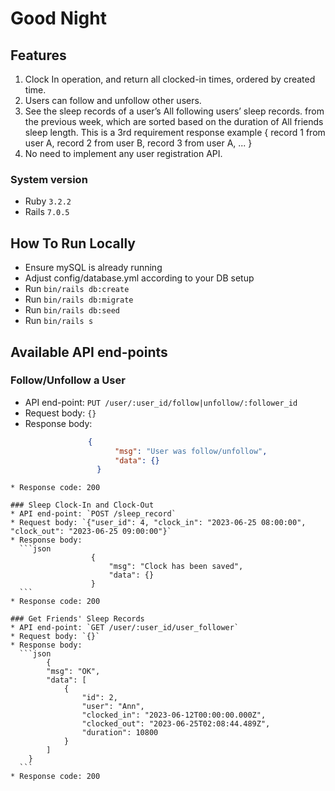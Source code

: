 # Good Night

## Features
1. Clock In operation, and return all clocked-in times, ordered by created time.
2. Users can follow and unfollow other users.
3. See the sleep records of a user’s All following users’ sleep records. from the previous week, which are sorted based on the duration of All friends sleep length.
This is a 3rd requirement response example
{
  record 1 from user A,
  record 2 from user B,
  record 3 from user A,
  ...
}
4. No need to implement any user registration API.

### System version
- Ruby  `3.2.2`
- Rails `7.0.5`

## How To Run Locally
* Ensure mySQL is already running
* Adjust config/database.yml according to your DB setup
* Run `bin/rails db:create`
* Run `bin/rails db:migrate`
* Run `bin/rails db:seed`
* Run `bin/rails s`

## Available API end-points
### Follow/Unfollow a User
  * API end-point: `PUT /user/:user_id/follow|unfollow/:follower_id`
  * Request body: `{}`
  * Response body:
    ```json
                  {
                        "msg": "User was follow/unfollow",
                        "data": {}
                    }
  ```
  * Response code: 200

### Sleep Clock-In and Clock-Out
  * API end-point: `POST /sleep_record`
  * Request body: `{"user_id": 4, "clock_in": "2023-06-25 08:00:00", "clock_out": "2023-06-25 09:00:00"}`
  * Response body:
    ```json
                    {
                        "msg": "Clock has been saved",
                        "data": {}
                    }
    ```
  * Response code: 200

### Get Friends' Sleep Records
  * API end-point: `GET /user/:user_id/user_follower`
  * Request body: `{}`
  * Response body:
    ```json
          {
          "msg": "OK",
          "data": [
              {
                  "id": 2,
                  "user": "Ann",
                  "clocked_in": "2023-06-12T00:00:00.000Z",
                  "clocked_out": "2023-06-25T02:08:44.489Z",
                  "duration": 10800
              }
          ]
      }
    ```
  * Response code: 200
